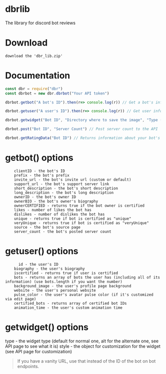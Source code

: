 # dbrlib
The library for discord bot reviews

# Download 
    download the 'dbr_lib.zip' 
    
# Documentation

```javascript
const dbr = require("dbr")
const dbrbot = new dbr.dbrbot("Your API token")

dbrbot.getbot("A bot's ID").then(r=> console.log(r)) // Get a bot's info

dbrbot.getuser("A user's ID").then(r=> console.log(r)) // Get user info

dbrbot.getwidget("Bot ID", "Directory where to save the image", "Type (alt or default)", "style (object)") // Get a bot's widget

dbrbot.post("Bot ID", "Server Count") // Post server count to the API

dbrbot.getRatingData("Bot ID") // Returns information about your bot's rating data
```



#  getbot() options
        clientID - the bot's ID
        prefix - the bot's prefix
        invite_url - the bot's invite url (custom or default)
        support_url - the bot's support server link
        short_description - the bot's short description
        long_description - the bot's long description
        ownerID - the bot's owner ID
        ownerBIO - the bot's owner's biography
        ownerCERTIFIED - returns true if the bot owner is certified
        likes - number of likes the bot has
        dislikes - number of dislikes the bot has
        unique - returns true if bot is certified as "unique"
        veryUnique - returns true if bot is certified as "veryUnique"
        source - the bot's source page 
        server_count - the bot's posted server count
        
# getuser() options
          id - the user's ID
        biography - the user's biography
        iscertified - returns true if user is certified
        bots - returns an array of bots the user has (including all of its information) (use bots.length if you want the number)
        background_image - the user's profile page background
        website - the user's personal website
        pulse_color - the user's avatar pulse color (if it's customized via edit page)
        certified_bots - returns array of certified bot IDs
        animation_time - the user's custom animation time
        
 # getwidget() options
   type - the widget type (default for normal one, alt for the alternate one, see API page to see what it is)
   style - the object for customization for the widget (see API page for customization)
   
   
   > If you have a vanity URL, use that instead of the ID of the bot on bot endpoints.
